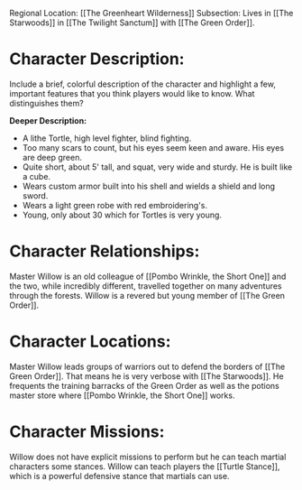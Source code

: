Regional Location: [[The Greenheart Wilderness]]
Subsection: Lives in [[The Starwoods]] in [[The Twilight Sanctum]] with [[The Green Order]]. 
# Character Description:
Include a brief, colorful description of the character and highlight a few, important features that you think players would like to know. What distinguishes them?

**Deeper Description:**
-  A lithe Tortle, high level fighter, blind fighting.
-  Too many scars to count, but his eyes seem keen and aware. His eyes are deep green.
-  Quite short, about 5' tall, and squat, very wide and sturdy. He is built like a cube.
-  Wears custom armor built into his shell and wields a shield and long sword.
-  Wears a light green robe with red embroidering's. 
-  Young, only about 30 which for Tortles is very young.
# Character Relationships:
Master Willow is an old colleague of [[Pombo Wrinkle, the Short One]] and the two, while incredibly different, travelled together on many adventures through the forests. Willow is a revered but young member of [[The Green Order]]. 

# Character Locations:
Master Willow leads groups of warriors out to defend the borders of [[The Green Order]]. That means he is very verbose with [[The Starwoods]]. He frequents the training barracks of the Green Order as well as the potions master store where [[Pombo Wrinkle, the Short One]] works. 

# Character Missions:
Willow does not have explicit missions to perform but he can teach martial characters some stances. Willow can teach players the [[Turtle Stance]], which is a powerful defensive stance that martials can use.